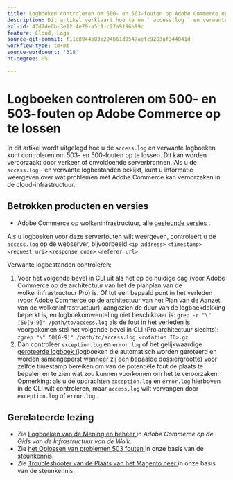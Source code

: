 ```yaml
---
title: Logboeken controleren om 500- en 503-fouten op Adobe Commerce op te lossen
description: Dit artikel verklaart hoe te om ` access.log ` en verwante logboeken te controleren om 503 en 500 fouten problemen op te lossen, die door verkeer of ontoereikende servermiddelen kunnen worden veroorzaakt. Door het bestand "access.log" en de bijbehorende logboeken te bekijken, kunt u informatie vinden over wat problemen met Adobe Commerce kan veroorzaken op het gebied van cloudinfrastructuur.
exl-id: 47d7de6b-3e12-4e79-a5c1-c27a9196b99c
feature: Cloud, Logs
source-git-commit: f11c8944b83e294b61d9547aefc9203af344041d
workflow-type: tm+mt
source-wordcount: '318'
ht-degree: 0%

---
```


# Logboeken controleren om 500- en 503-fouten op Adobe Commerce op te lossen

In dit artikel wordt uitgelegd hoe u de `access.log` en verwante logboeken kunt controleren om 503- en 500-fouten op te lossen. Dit kan worden veroorzaakt door verkeer of onvoldoende serverbronnen. Als u de `access.log` - en verwante logbestanden bekijkt, kunt u informatie weergeven over wat problemen met Adobe Commerce kan veroorzaken in de cloud-infrastructuur.

<!--
Bob - not in TOC
-->

## Betrokken producten en versies

* Adobe Commerce op wolkeninfrastructuur, alle [ gesteunde versies ](https://experienceleague.adobe.com/docs/commerce-operations/release/planning/lifecycle-policy.html).

Als u logboeken voor deze serverfouten wilt weergeven, controleert u de `access.log` op de webserver, bijvoorbeeld `<ip address>` `<timestamp>` `<request uri>` `<response code>` `<referer url>`

Verwante logbestanden controleren:

1. Voer het volgende bevel in CLI uit als het op de huidige dag (voor Adobe Commerce op de architectuur van het de planplan van de wolkeninfrastructuur Pro) is. Of tot een bepaald punt in het verleden (voor Adobe Commerce op de architectuur van het Plan van de Aanzet van de wolkeninfrastructuur), aangezien de duur van de logboekdekking beperkt is, en logboekomwenteling niet beschikbaar is: `grep -r "\" [50[0-9]" /path/to/access.log` als de fout in het verleden is voorgekomen stel het volgende bevel in CLI (Pro architectuur slechts): `zgrep "\" 50[0-9]" /path/to/access.log.<rotation ID>.gz`
1. Dan controleer `exception.log` en `error.log` of het gelijkwaardige [ geroteerde logboek ](https://experienceleague.adobe.com/docs/commerce-operations/installation-guide/next-steps/configuration.html#log-rotation) (logboeken die automatisch worden geroteerd en worden samengeperst wanneer zij een bepaalde dossiergrootte) voor zelfde timestamp bereiken om van de potentiële fout de plaats te bepalen en te zien wat zou kunnen voorkomen om het te veroorzaken. Opmerking: als u de opdrachten `exception.log` en `error.log` hierboven in de CLI wilt controleren, maar `access.log` wilt vervangen door `exception.log` of `error.log` .

## Gerelateerde lezing

* Zie [ Logboeken van de Mening en beheer ](https://experienceleague.adobe.com/docs/commerce-cloud-service/user-guide/develop/test/log-locations.html) in *Adobe Commerce op de Gids van de Infrastructuur van de Wolk*.
* Zie [ het Oplossen van problemen 503 fouten ](/help/troubleshooting/miscellaneous/troubleshooting-503-errors.md) in onze basis van de steunkennis.
* Zie [ Troubleshooter van de Plaats van het Magento neer ](/help/troubleshooting/site-down-or-unresponsive/magento-site-down-troubleshooter.md) in onze basis van de steunkennis.
